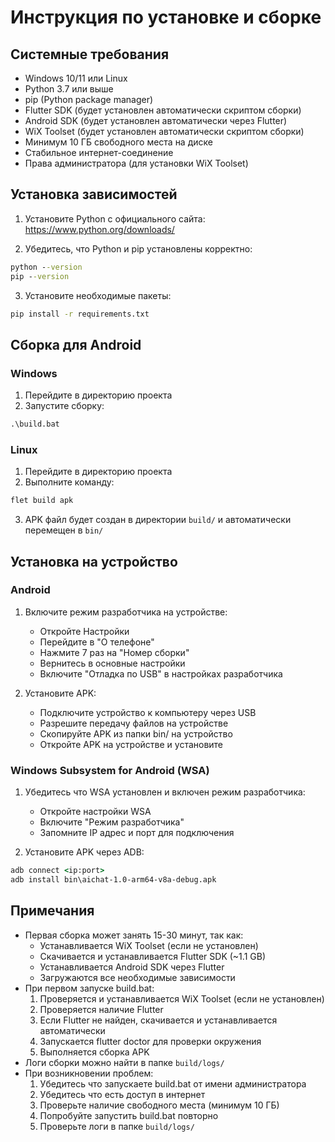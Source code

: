 # Инструкция по установке и сборке

## Системные требования

- Windows 10/11 или Linux
- Python 3.7 или выше
- pip (Python package manager)
- Flutter SDK (будет установлен автоматически скриптом сборки)
- Android SDK (будет установлен автоматически через Flutter)
- WiX Toolset (будет установлен автоматически скриптом сборки)
- Минимум 10 ГБ свободного места на диске
- Стабильное интернет-соединение
- Права администратора (для установки WiX Toolset)

## Установка зависимостей

1. Установите Python с официального сайта:
   https://www.python.org/downloads/

2. Убедитесь, что Python и pip установлены корректно:
```cmd
python --version
pip --version
```

3. Установите необходимые пакеты:
```cmd
pip install -r requirements.txt
```

## Сборка для Android

### Windows

1. Перейдите в директорию проекта
2. Запустите сборку:
```cmd
.\build.bat
```

### Linux

1. Перейдите в директорию проекта
2. Выполните команду:
```bash
flet build apk
```

3. APK файл будет создан в директории `build/` и автоматически перемещен в `bin/`

## Установка на устройство

### Android

1. Включите режим разработчика на устройстве:
   - Откройте Настройки
   - Перейдите в "О телефоне"
   - Нажмите 7 раз на "Номер сборки"
   - Вернитесь в основные настройки
   - Включите "Отладка по USB" в настройках разработчика

2. Установите APK:
   - Подключите устройство к компьютеру через USB
   - Разрешите передачу файлов на устройстве
   - Скопируйте APK из папки bin/ на устройство
   - Откройте APK на устройстве и установите

### Windows Subsystem for Android (WSA)

1. Убедитесь что WSA установлен и включен режим разработчика:
   - Откройте настройки WSA
   - Включите "Режим разработчика"
   - Запомните IP адрес и порт для подключения

2. Установите APK через ADB:
```cmd
adb connect <ip:port>
adb install bin\aichat-1.0-arm64-v8a-debug.apk
```

## Примечания

- Первая сборка может занять 15-30 минут, так как:
  - Устанавливается WiX Toolset (если не установлен)
  - Скачивается и устанавливается Flutter SDK (~1.1 GB)
  - Устанавливается Android SDK через Flutter
  - Загружаются все необходимые зависимости
- При первом запуске build.bat:
  1. Проверяется и устанавливается WiX Toolset (если не установлен)
  2. Проверяется наличие Flutter
  3. Если Flutter не найден, скачивается и устанавливается автоматически
  4. Запускается flutter doctor для проверки окружения
  5. Выполняется сборка APK
- Логи сборки можно найти в папке `build/logs/`
- При возникновении проблем:
  1. Убедитесь что запускаете build.bat от имени администратора
  2. Убедитесь что есть доступ в интернет
  3. Проверьте наличие свободного места (минимум 10 ГБ)
  4. Попробуйте запустить build.bat повторно
  5. Проверьте логи в папке `build/logs/`

